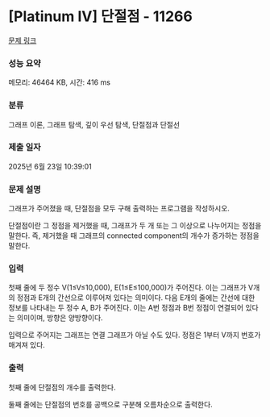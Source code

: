 # [Platinum IV] 단절점 - 11266 

[문제 링크](https://www.acmicpc.net/problem/11266) 

### 성능 요약

메모리: 46464 KB, 시간: 416 ms

### 분류

그래프 이론, 그래프 탐색, 깊이 우선 탐색, 단절점과 단절선

### 제출 일자

2025년 6월 23일 10:39:01

### 문제 설명

<p>그래프가 주어졌을 때, 단절점을 모두 구해 출력하는 프로그램을 작성하시오.</p>

<p>단절점이란 그 정점을 제거했을 때, 그래프가 두 개 또는 그 이상으로 나누어지는 정점을 말한다. 즉, 제거했을 때 그래프의 connected component의 개수가 증가하는 정점을 말한다.</p>

### 입력 

 <p>첫째 줄에 두 정수 V(1≤V≤10,000), E(1≤E≤100,000)가 주어진다. 이는 그래프가 V개의 정점과 E개의 간선으로 이루어져 있다는 의미이다. 다음 E개의 줄에는 간선에 대한 정보를 나타내는 두 정수 A, B가 주어진다. 이는 A번 정점과 B번 정점이 연결되어 있다는 의미이며, 방향은 양방향이다.</p>

<p>입력으로 주어지는 그래프는 연결 그래프가 아닐 수도 있다. 정점은 1부터 V까지 번호가 매겨져 있다.</p>

### 출력 

 <p>첫째 줄에 단절점의 개수를 출력한다.</p>

<p>둘째 줄에는 단절점의 번호를 공백으로 구분해 오름차순으로 출력한다.</p>

